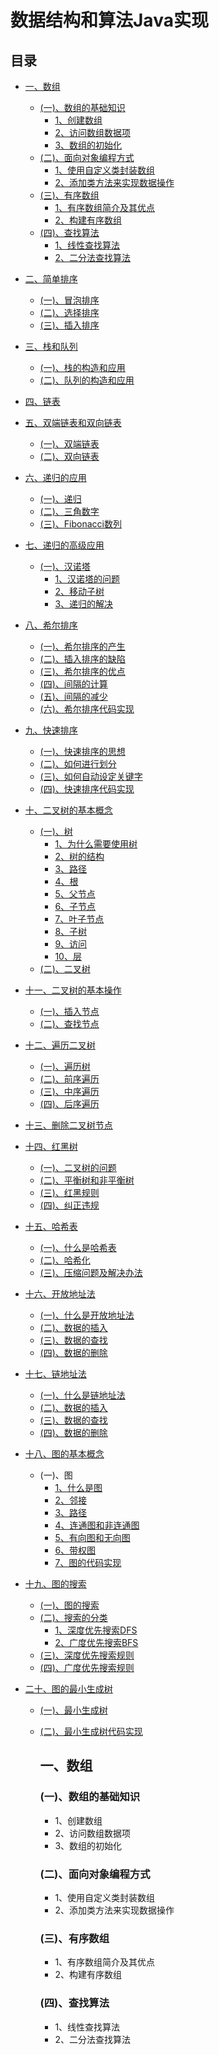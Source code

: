 # 数据结构和算法Java实现

## 目录

- [一、数组](#一-数组)

   - [(一)、数组的基础知识](#(一)-数组的基础知识)
      - [1、创建数组](#1-创建数组)
      - [2、访问数组数据项](#2-访问数组数据项)
      - [3、数组的初始化](#3-数组的初始化)
   - [(二)、面向对象编程方式]((二)、面向对象编程方式)
      - [1、使用自定义类封装数组]()
      - [2、添加类方法来实现数据操作]()
   - [(三)、有序数组]()
     - <u>1、有序数组简介及其优点</u>
     - <u>2、构建有序数组</u>
   - <u>(四)、查找算法</u>
     - <u>1、线性查找算法</u>
     - <u>2、二分法查找算法</u>

- <u>二、简单排序</u>

  - <u>(一)、冒泡排序</u>
  - <u>(二)、选择排序</u>
  - <u>(三)、插入排序</u>

- <u>三、栈和队列</u>

  - <u>(一)、栈的构造和应用</u>
  - <u>(二)、队列的构造和应用</u>

- <u>四、链表</u>

- <u>五、双端链表和双向链表</u>

  - <u>(一)、双端链表</u>
  - <u>(二)、双向链表</u>

- <u>六、递归的应用</u>

  - <u>(一)、递归</u>
  - <u>(二)、三角数字</u>
  - <u>(三)、Fibonacci数列</u>

- <u>七、递归的高级应用</u>

  - <u>(一)、汉诺塔</u>
     - <u>1、汉诺塔的问题</u>
     - <u>2、移动子树</u>
     - <u>3、递归的解决</u>

- <u><u>八、希尔排序</u></u>

  - <u>(一)、希尔排序的产生</u>
  - <u>(二)、插入排序的缺陷</u>
  - <u>(三)、希尔排序的优点</u>
  - <u>(四)、间隔的计算</u>
  - <u>(五)、间隔的减少</u>
  - <u>(六)、希尔排序代码实现</u>

- <u>九、快速排序</u>

   - <u>(一)、快速排序的思想</u>
   - <u>(二)、如何进行划分</u>
   - <u>(三)、如何自动设定关键字</u>
   - <u>(四)、快速排序代码实现</u>

- <u>十、二叉树的基本概念</u>

  - <u>(一)、树</u>
     - <u>1、为什么需要使用树</u>
     - <u>2、树的结构</u>
     - <u>3、路径</u>
     - <u>4、根</u>
     - <u>5、父节点</u>
     - <u>6、子节点</u>
     - <u>7、叶子节点</u>
     - <u>8、子树</u>
     - <u>9、访问</u>
     - <u>10、层</u>
  - <u>(二)、二叉树</u>

- <u>十一、二叉树的基本操作</u>

  - <u>(一)、插入节点</u>
  - <u>(二)、查找节点</u>

- <u>十二、遍历二叉树</u>

   - <u>(一)、遍历树</u>
   - <u>(二)、前序遍历</u>
   - <u>(三)、中序遍历</u>
   - <u>(四)、后序遍历</u>

- <u>十三、删除二叉树节点</u>

- <u>十四、红黑树</u>

   - <u>(一)、二叉树的问题</u>
   - <u>(二)、平衡树和非平衡树</u>
   - <u>(三)、红黑规则</u>
   - <u>(四)、纠正违规</u>

- <u>十五、哈希表</u>

   - <u>(一)、什么是哈希表</u>
   - <u>(二)、哈希化</u>
   - <u>(三)、压缩问题及解决办法</u>

- <u>十六、开放地址法</u>

   - <u>(一)、什么是开放地址法</u>
   - <u>(二)、数据的插入</u>
   - <u>(三)、数据的查找</u>
   - <u>(四)、数据的删除</u>

- <u><u>十七、链地址法</u></u>

   - <u>(一)、什么是链地址法</u>
   - <u>(二)、数据的插入</u>
  - <u>(三)、数据的查找</u>
  - <u>(四)、数据的删除</u>

- <u>十八、图的基本概念</u>

   - (一)、图
      - <u>1、什么是图</u>
     - <u>2、邻接</u>
     - <u>3、路径</u>
     - <u>4、连通图和非连通图</u>
     - <u>5、有向图和无向图</u>
     - <u>6、带权图</u>
     - <u>7、图的代码实现</u>

- <u>十九、图的搜索</u>

   - <u>(一)、图的搜索</u>
   - <u>(二)、搜索的分类</u>
      - <u>1、深度优先搜索DFS</u>
      - <u>2、广度优先搜索BFS</u>
   - <u>(三)、深度优先搜索规则</u>
   - <u>(四)、广度优先搜索规则</u>

- <u><u>二十、图的最小生成树</u></u>

   -  <u>(一)、最小生成树</u>

   -  <u>(二)、最小生成树代码实现</u>

      ## 一、数组

      ### (一)、数组的基础知识

      - 1、创建数组
      - 2、访问数组数据项
      - 3、数组的初始化

      ### (二)、面向对象编程方式

      - 1、使用自定义类封装数组
      - 2、添加类方法来实现数据操作

      ### (三)、有序数组

      - 1、有序数组简介及其优点
      - 2、构建有序数组

      ### (四)、查找算法

      - 1、线性查找算法
      - 2、二分法查找算法

      ​